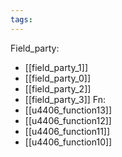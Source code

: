 ```yaml
---
tags:
---
```

Field_party:
- [[field_party_1]]
- [[field_party_0]]
- [[field_party_2]]
- [[field_party_3]]
Fn:
- [[u4406_function13]]
- [[u4406_function12]]
- [[u4406_function11]]
- [[u4406_function10]]
